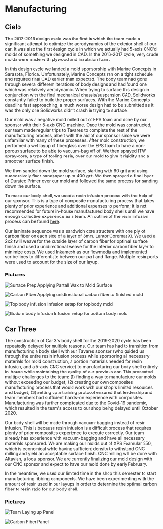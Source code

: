 Manufacturing
===
## Cielo
The 2017-2018 design cycle was the first in which the team made a significant attempt to optimize the aerodynamics of the exterior shell of our car. It was also the first design cycle in which we actually had 5-axis CNC’d molds of something we designed in CAD. In the 2016-2017 cycle, very crude molds were made with plywood and insulation foam.
 
In this design cycle we landed a mold sponsorship with Marine Concepts in Sarasota, Florida. Unfortunately, Marine Concepts ran on a tight schedule and required final CAD earlier than expected. The body team had gone through several different iterations of body designs and had found one which was relatively aerodynamic. When trying to surface this design in conjunction with the final mechanical chassis/suspension CAD, Solidworks constantly failed to build the proper surfaces. With the Marine Concepts deadline fast approaching, a much worse design had to be submitted as it was the only one Solidworks didn’t crash in trying to surface. 

Our mold was a negative mold milled out of EPS foam and done by our sponsor with their 5-axis CNC machine. Once the mold was constructed, our team made regular trips to Tavares to complete the rest of the manufacturing process, albeit with the aid of our sponsor since we were unfamiliar with many of these processes. After mold construction, we performed a wet layup of fiberglass over the EPS foam to have a non-porous surface to be able to vacuum-bag off of. We then sprayed ITW spray-core, a type of tooling resin, over our mold to give it rigidity and a smoother surface finish. 

We then sanded down the mold surface, starting with 60 grit and using successively finer sandpaper up to 400 grit. We then sprayed a final layer of Duratec Primer over our mold and followed the same process for sanding down the surface.

To make our body shell, we used a resin infusion process with the help of our sponsor. This is a type of composite manufacturing process that takes plenty of prior experience and additional expenses to perform; it is not recommended for future in-house manufactured body shells until we have enough collective experience as a team. An outline of the resin infusion process can be found [here](https://www.fibreglast.com/product/vacuum-infusion-Guide/Learning_Center). 

Our laminate sequence was a sandwich core structure with one ply of carbon fiber on each side of a layer of 3mm. Lantor Coremat Xi. We used a 2x2 twill weave for the outside layer of carbon fiber for optimal surface finish and used a unidirectional weave for the interior carbon fiber layer to minimize costs. We used Inkamesh as our flowmedia and implemented scribe lines to differentiate between our part and flange. Multiple resin ports were used to account for the size of our layup.

### Pictures

![Surface Prep](/AeroBody/Composites/Picture7.jpg)
Applying Partall Wax to Mold Surface

![Carbon Fiber](/Aerobody/Composites/Picture8.jpg)
Applying unidirectional carbon fiber to finished mold

![Top body infusion](/AeroBody/Composites/Picture5.jpg)
Infusion setup for top body mold

![Bottom body infusion](/AeroBody/Composites/Picture6.jpg)
Infusion setup for bottom body mold

## Car Three
The construction of Car 3's body shell for the 2019-2020 cycle has been repeatedly delayed for multiple reasons. Our team has had to transition from manufacturing a body shell with our Tavares sponsor (who guided us through the entire resin infusion process while sponsoring all necessary materials for mold construction, a portion materials needed for resin infusion, and a 5-axis CNC service) to manufacturing our body shell entirely in-house while maintaining the quality of our previous car. This presented multiple challenges to the team: (1) finding a way to manufacture our molds without exceeding our budget, (2) creating our own composites manufacturing process that would work with our shop's limited resources and budget, (3) setting up a training protocol ensured that leadership and team members had sufficient hands-on experience with composites. Manufacturing was further complicated due to the Covid-19 pandemic, which resulted in the team's access to our shop being delayed until October 2020.

Our body shell will be made through vacuum-bagging instead of resin infusion. This is because resin infusion is a difficult process that requires plenty of prior composites experience to execute correctly. Our team already has experience with vacuum-bagging and have all necessary materials sponsored. We are making our molds out of XPS Foamular 250, which is economical while having sufficient density to withstand CNC milling and yield an acceptable surface finish. CNC milling will be done with Altavian, a local sponsor. We are currently finalizing our mold design with our CNC sponsor and expect to have our mold done by early February. 

In the meantime, we used our limited time in the shop this semester to start manufacturing ribbing components. We have been experimenting with the amount of resin used in our layups in order to determine the optimal carbon fiber to resin ratio for our body shell.

### Pictures

![Team Laying up Panel](/AeroBody/Composites/Picture10.jpg)

![Carbon Fiber Panel](/AeroBody/Composites/Picture11.jpg)

